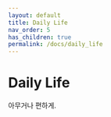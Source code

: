 ```yaml
---
layout: default
title: Daily Life 
nav_order: 5
has_children: true
permalink: /docs/daily_life
---
```


# Daily Life
아무거나 편하게.
